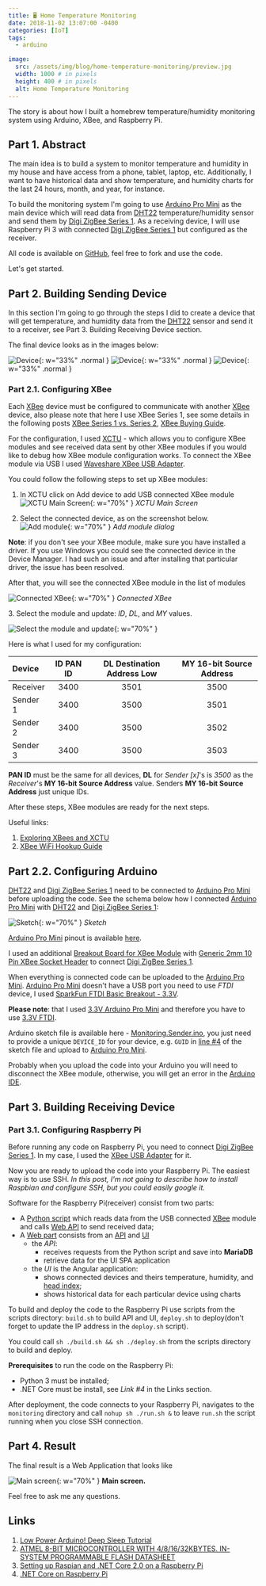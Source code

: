```yaml
---
title: 🖥 Home Temperature Monitoring
date: 2018-11-02 13:07:00 -0400
categories: [IoT]
tags:
  - arduino

image:
  src: /assets/img/blog/home-temperature-monitoring/preview.jpg
  width: 1000 # in pixels
  height: 400 # in pixels
  alt: Home Temperature Monitoring
---
```


The story is about how I built a homebrew temperature/humidity monitoring system using Arduino, XBee, and Raspberry Pi.

## Part 1. Abstract

The main idea is to build a system to monitor temperature and humidity in my house and have access from a phone, tablet, laptop, etc. Additionally, I want to have historical data and show temperature, and humidity charts for the last 24 hours, month, and year, for instance.

To build the monitoring system I'm going to use [Arduino Pro Mini](https://amzn.to/2SriJVC) as the main device which will read data from [DHT22](https://amzn.to/2Jnt5lg) temperature/humidity sensor and send them by [Digi ZigBee Series 1](https://amzn.to/2Jnuet4). As a receiving device, I will use Raspberry Pi 3 with connected [Digi ZigBee Series 1](https://amzn.to/2Jnuet4) but configured as the receiver.

All code is available on [GitHub](https://github.com/fisenkodv/home-temperature-monitoring), feel free to fork and use the code.

Let's get started.

## Part 2. Building Sending Device

In this section I'm going to go through the steps I did to create a device that will get temperature, and humidity data from the [DHT22](https://amzn.to/2Jnt5lg) sensor and send it to a receiver, see Part 3. Building Receiving Device section.

The final device looks as in the images below:

![Device](/assets/img/blog/home-temperature-monitoring/IMG_2652.JPG){: w="33%" .normal }
![Device](/assets/img/blog/home-temperature-monitoring/IMG_2649.JPG){: w="33%" .normal }
![Device](/assets/img/blog/home-temperature-monitoring/IMG_2651.JPG){: w="33%" .normal }

### Part 2.1. Configuring XBee

Each [XBee](https://amzn.to/2Jnuet4) device must be configured to communicate with another [XBee](https://amzn.to/2Jnuet4) device, also please note that here I use XBee Series 1, see some details in the following posts [XBee Series 1 vs. Series 2](http://icircuit.net/xbee-series-1-vs-series-2/289), [XBee Buying Guide](https://www.sparkfun.com/pages/xbee_guide).

For the configuration, I used [XCTU](https://www.digi.com/products/xbee-rf-solutions/xctu-software/xctu) - which allows you to configure XBee modules and see received data sent by other XBee modules if you would like to debug how XBee module configuration works. To connect the XBee module via USB I used [Waveshare XBee USB Adapter](https://amzn.to/2PZZ9OF).

You could follow the following steps to set up XBee modules:

1. In XCTU click on Add device to add USB connected XBee module
   ![XCTU Main Screen](/assets/img/blog/home-temperature-monitoring/Capture.PNG){: w="70%" }
   _XCTU Main Screen_

2. Select the connected device, as on the screenshot below.
   ![Add module](/assets/img/blog/home-temperature-monitoring/Capture1.PNG){: w="70%" }
   _Add module dialog_

**Note**: if you don't see your XBee module, make sure you have installed a driver.
If you use Windows you could see the connected device in the Device Manager. I
had such an issue and after installing that particular driver, the issue has
been resolved.

After that, you will see the connected XBee module in the list of modules

![Connected XBee](/assets/img/blog/home-temperature-monitoring/Capture2.PNG){: w="70%" }
_Connected XBee_

3. Select the module and update: _ID_, _DL_, and _MY_ values.

![Select the module and update](/assets/img/blog/home-temperature-monitoring/Capture3-1.PNG){: w="70%" }

Here is what I used for my configuration:

| Device   | **ID** PAN ID | **DL** Destination Address Low | **MY** 16-bit Source Address |
| :------- | :-----------: | :----------------------------: | :--------------------------: |
| Receiver |     3400      |              3501              |             3500             |
| Sender 1 |     3400      |              3500              |             3501             |
| Sender 2 |     3400      |              3500              |             3502             |
| Sender 3 |     3400      |              3500              |             3503             |

**PAN ID** must be the same for all devices, **DL** for _Sender [x]_'s is _3500_ as the
_Receiver_'s **MY 16-bit Source Address** value. Senders **MY 16-bit Source Address** just
unique IDs.

After these steps, XBee modules are ready for the next steps.

Useful links:

1. [Exploring XBees and XCTU](https://learn.sparkfun.com/tutorials/exploring-xbees-and-xctu/all)
2. [XBee WiFi Hookup Guide](https://learn.sparkfun.com/tutorials/xbee-wifi-hookup-guide/all)

## Part 2.2. Configuring Arduino

[DHT22](https://amzn.to/2Jnt5lg) and [Digi ZigBee Series 1](https://amzn.to/2Jnuet4) need to be connected to [Arduino Pro Mini](https://amzn.to/2SriJVC) before uploading the code. See the schema below how I connected [Arduino Pro Mini](https://amzn.to/2SriJVC) with [DHT22](https://amzn.to/2Jnt5lg) and [Digi ZigBee Series 1](https://amzn.to/2Jnuet4):

![Sketch](/assets/img/blog/home-temperature-monitoring/sketch.png){: w="70%" }
_Sketch_

[Arduino Pro Mini](https://amzn.to/2SriJVC) pinout is available [here](https://blog.fisenko.page/content/images/2018/10/promini.png).

I used an additional [Breakout Board for XBee Module](https://amzn.to/2ABo9q6) with [Generic 2mm 10 Pin XBee Socket Header](https://amzn.to/2Oe6ZCx) to connect [Digi ZigBee Series 1](https://amzn.to/2Jnuet4).

When everything is connected code can be uploaded to the [Arduino Pro Mini](https://amzn.to/2SriJVC). [Arduino Pro Mini](https://amzn.to/2SriJVC) doesn't have a USB port you need to use _FTDI_ device, I used [SparkFun FTDI Basic Breakout - 3.3V](https://amzn.to/2COER73).

**Please note**: that I used [3.3V Arduino Pro Mini](https://amzn.to/2SriJVC) and therefore you have to use [3.3V FTDI](https://amzn.to/2COER73).

Arduino sketch file is available here - [Monitoring.Sender.ino](http://bit.ly/2PBwwKU), you just need to provide a unique `DEVICE_ID` for your device, e.g. `GUID` in [line #4](https://github.com/fisenkodv/home-temperature-monitoring/blob/c4d7f451cd9978cb36bf8f81eaf79f884c52691a/src/Monitoring.Sender/Monitoring.Sender.ino#L4) of the sketch file and upload to [Arduino Pro Mini](https://amzn.to/2SriJVC).

Probably when you upload the code into your Arduino you will need to disconnect the XBee module, otherwise, you will get an error in the [Arduino IDE](https://www.arduino.cc/en/Main/Software).

## Part 3. Building Receiving Device

### Part 3.1. Configuring Raspberry Pi

Before running any code on Raspberry Pi, you need to connect [Digi ZigBee Series 1](https://amzn.to/2Jnuet4). In my case, I used the [XBee USB Adapter](https://amzn.to/2PZZ9OF) for it.

Now you are ready to upload the code into your Raspberry Pi. The easiest way is to use SSH. _In this post, I'm not going to describe how to install Raspbian and configure SSH, but you could easily google it._

Software for the Raspberry Pi(receiver) consist from two parts:

- A [Python script](https://github.com/fisenkodv/home-temperature-monitoring/tree/master/src/Monitoring.Receiver)
  which reads data from the USB connected [XBee](https://amzn.to/2Jnuet4) module and calls [Web API](https://github.com/fisenkodv/home-temperature-monitoring/tree/master/src/Monitoring.Web) to send received data;
- A [Web part](https://github.com/fisenkodv/home-temperature-monitoring/tree/master/src/Monitoring.Web) consists from an [API](https://github.com/fisenkodv/home-temperature-monitoring/tree/master/src/Monitoring.Web) and [UI](https://github.com/fisenkodv/home-temperature-monitoring/tree/master/src/Monitoring.Client)
  - the _API_:
    - receives requests from the Python script and save into **MariaDB**
    - retrieve data for the UI SPA application
  - the _UI_ is the Angular application:
    - shows connected devices and theirs temperature, humidity, and [head index](https://en.wikipedia.org/wiki/Heat_index);
    - shows historical data for each particular device using charts

To build and deploy the code to the Raspberry Pi use scripts from the scripts directory: `build.sh` to build API and UI, `deploy.sh` to deploy(don't forget to update the IP address in the `deploy.sh` script).

You could call `sh ./build.sh && sh ./deploy.sh` from the scripts directory to build and deploy.

**Prerequisites** to run the code on the Raspberry Pi:

- Python 3 must be installed;
- .NET Core must be install, see _Link #4_ in the Links section.

After deployment, the code connects to your Raspberry Pi, navigates to the `monitoring` directory and call `nohup sh ./run.sh &` to leave `run.sh` the script running when you close SSH connection.

## Part 4. Result

The final result is a Web Application that looks like

![Main screen](/assets/img/blog/home-temperature-monitoring/main_screen.png){: w="70%" }
**Main screen.**

Feel free to ask me any questions.

## Links

1. [Low Power Arduino! Deep Sleep Tutorial](http://bit.ly/2EGqZy6)
2. [ATMEL 8-BIT MICROCONTROLLER WITH 4/8/16/32KBYTES. IN-SYSTEM PROGRAMMABLE FLASH DATASHEET](http://ww1.microchip.com/downloads/en/DeviceDoc/Atmel-8271-8-bit-AVR-Microcontroller-ATmega48A-48PA-88A-88PA-168A-168PA-328-328P_datasheet_Complete.pdf)
3. [Setting up Raspian and .NET Core 2.0 on a Raspberry Pi](https://blogs.msdn.microsoft.com/david/2017/07/20/setting_up_raspian_and_dotnet_core_2_0_on_a_raspberry_pi/)
4. [.NET Core on Raspberry Pi](https://github.com/dotnet/core/blob/master/samples/RaspberryPiInstructions.md)
